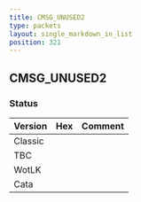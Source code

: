 ```yaml
---
title: CMSG_UNUSED2
type: packets
layout: single_markdown_in_list
position: 321
---
```


## CMSG_UNUSED2

### Status

Version | Hex | Comment
---------- | ---------- | ---------- 
Classic |  |  
TBC |  |  
WotLK |  |  
Cata |  |  
